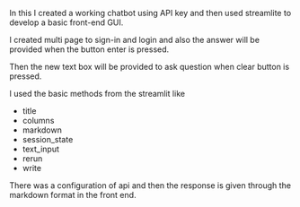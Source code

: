 In this I created a working chatbot using API key and then used streamlite to develop a basic front-end GUI.

I created multi page to sign-in and login and also the answer will be provided when the button enter is pressed.

Then the new text box will be provided to ask question when clear button is pressed.

I used the basic methods from the streamlit like
  - title
  - columns
  - markdown
  - session_state
  - text_input
  - rerun
  - write

There was a configuration of api and then the response is given through the markdown format in the front end.
